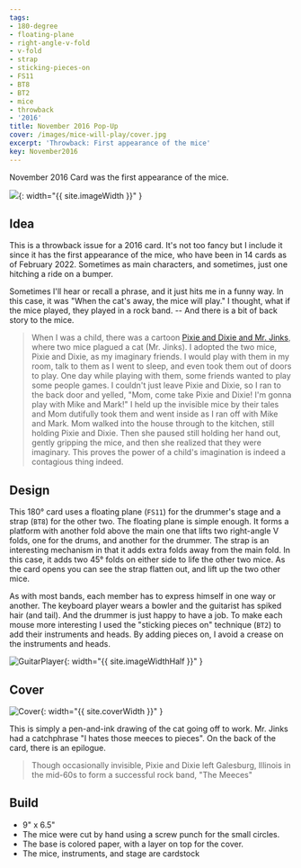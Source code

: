 ```yaml
---
tags:
- 180-degree
- floating-plane
- right-angle-v-fold
- v-fold
- strap
- sticking-pieces-on
- FS11
- BT8
- BT2
- mice
- throwback
- '2016'
title: November 2016 Pop-Up
cover: /images/mice-will-play/cover.jpg
excerpt: 'Throwback: First appearance of the mice'
key: November2016
---
```

November 2016 Card was the first appearance of the mice.

![]({{site.baseurl}}/images/mice-will-play/mice-will-play.gif){: width="{{ site.imageWidth }}" }

## Idea

This is a throwback issue for a 2016 card. It's not too fancy but I include it since it has the first appearance of the mice, who have been in 14 cards as of February 2022. Sometimes as main characters, and sometimes, just one hitching a ride on a bumper.

Sometimes I'll hear or recall a phrase, and it just hits me in a funny way. In this case, it was "When the cat's away, the mice will play." I thought, what if the mice played, they played in a rock band. -- And there is a bit of back story to the mice.

> When I was a child, there was a cartoon [Pixie and Dixie and Mr. Jinks](https://en.wikipedia.org/wiki/Pixie_and_Dixie_and_Mr._Jinks), where two mice plagued a cat (Mr. Jinks). I adopted the two mice, Pixie and Dixie, as my imaginary friends. I would play with them in my room, talk to them as I went to sleep, and even took them out of doors to play. One day while playing with them, some friends wanted to play some people games. I couldn't just leave Pixie and Dixie, so I ran to the back door and yelled, "Mom, come take Pixie and Dixie! I'm gonna play with Mike and Mark!" I held up the invisible mice by their tales and Mom dutifully took them and went inside as I ran off with Mike and Mark. Mom walked into the house through to the kitchen, still holding Pixie and Dixie. Then she paused still holding her hand out, gently gripping the mice, and then she realized that they were imaginary. This proves the power of a child's imagination is indeed a contagious thing indeed.

## Design

This 180&deg; card uses a floating plane (`FS11`) for the drummer's stage and a strap (`BT8`) for the other two. The floating plane is simple enough. It forms a platform with another fold above the main one that lifts two right-angle V folds, one for the drums, and another for the drummer. The strap is an interesting mechanism in that it adds extra folds away from the main fold. In this case, it adds two 45&deg; folds on either side to life the other two mice. As the card opens you can see the strap flatten out, and lift up the two other mice.

As with most bands, each member has to express himself in one way or another. The keyboard player wears a bowler and the guitarist has spiked hair (and tail). And the drummer is just happy to have a job. To make each mouse more interesting I used the "sticking pieces on" technique (`BT2`) to add their instruments and heads. By adding pieces on, I avoid a crease on the instruments and heads.

![GuitarPlayer]({{site.baseurl}}/images/mice-will-play/guitar.jpg){: width="{{ site.imageWidthHalf }}" }

## Cover

![Cover]({{site.baseurl}}{{page.cover}}){: width="{{ site.coverWidth }}" }

This is simply a pen-and-ink drawing of the cat going off to work. Mr. Jinks had a catchphrase "I hates those meeces to pieces". On the back of the card, there is an epilogue.

> Though occasionally invisible, Pixie and Dixie left Galesburg, Illinois in the mid-60s to form a successful rock band, "The Meeces"

## Build

* 9" x 6.5"
* The mice were cut by hand using a screw punch for the small circles.
* The base is colored paper, with a layer on top for the cover.
* The mice, instruments, and stage are cardstock
